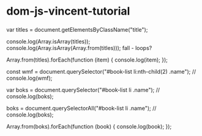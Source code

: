 # dom-js-vincent-tutorial

###

var titles = document.getElementsByClassName("title");

console.log(Array.isArray(titles));
console.log(Array.isArray(Array.from(titles)));
fall - loops?

Array.from(titles).forEach(function (item) {
console.log(item);
});

const wmf = document.querySelector("#book-list li:nth-child(2) .name");
// console.log(wmf);

var boks = document.querySelector("#book-list li .name");
// console.log(boks);

boks = document.querySelectorAll("#book-list li .name");
// console.log(boks);

Array.from(boks).forEach(function (book) {
console.log(book);
});
